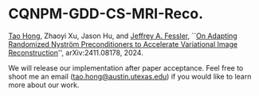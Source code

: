 # CQNPM-GDD-CS-MRI-Reco.

[Tao Hong](https://hongtao-argmin.github.io), Zhaoyi Xu, Jason Hu, and [Jeffrey A. Fessler](https://web.eecs.umich.edu/~fessler/), ``[On Adapting Randomized Nyström Preconditioners to Accelerate Variational Image Reconstruction](https://arxiv.org/abs/2411.08178)'', arXiv:2411.08178, 2024.

We will release our implementation after paper acceptance. Feel free to shoot me an email (tao.hong@austin.utexas.edu) if you would like to learn more about our work.

